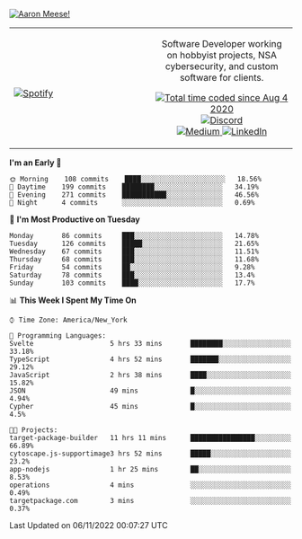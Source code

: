 [![Aaron Meese!](https://user-images.githubusercontent.com/17814535/88975338-a2aabf00-d27f-11ea-963f-8a19608716b4.png)](https://github.com/ajmeese7/readme-ascii "README ASCII")

<!-- Modified from project here: https://github.com/novatorem/novatorem -->
<table width="100%">
  <tr>
  <td width="50%">

&nbsp; <br> [![Spotify](https://ajmeese7.vercel.app/api/spotify)](https://open.spotify.com/user/ajmeese)

  </td>
  <td width="50%">
    <p align="center">
    Software Developer working on hobbyist projects, NSA cybersecurity, and custom software for clients.
    </p>
    <p align="center">
      <a href="https://wakatime.com/@f726891d-3b02-46cd-9b60-e8c59f9e2b14">
        <img src="https://wakatime.com/badge/user/f726891d-3b02-46cd-9b60-e8c59f9e2b14.svg" alt="Total time coded since Aug 4 2020" title="WakaTime" />
      </a>
      <a href="http://link.aaronmeese.com/discord">
        <img src="https://img.shields.io/badge/discord-ajmeese7%234835-369?style=flat-square&logo=discord&logoColor=white&color=purple" alt="Discord" title="Discord">
      </a>
      <br />
      <a href="https://link.aaronmeese.com/medium">
        <img src="https://img.shields.io/badge/medium-ajmeese7-1DB954?style=flat-square&logo=medium&logoColor=white" alt="Medium" title="Medium">
      </a>
      <a href="https://link.aaronmeese.com/linkedin">
        <img src="https://img.shields.io/badge/linkedIn-aaronmeese-1DB954?style=flat-square&logo=linkedin&logoColor=white&color=blue" alt="LinkedIn" title="LinkedIn">
      </a>
    </p>
  </td>

</table>

[//]: <> (The `&nbsp;` is to have Aphelion take up more space)

<!--START_SECTION:waka-->
**I'm an Early 🐤** 

```text
🌞 Morning    108 commits    ████░░░░░░░░░░░░░░░░░░░░░   18.56% 
🌆 Daytime    199 commits    ████████░░░░░░░░░░░░░░░░░   34.19% 
🌃 Evening    271 commits    ███████████░░░░░░░░░░░░░░   46.56% 
🌙 Night      4 commits      ░░░░░░░░░░░░░░░░░░░░░░░░░   0.69%

```
📅 **I'm Most Productive on Tuesday** 

```text
Monday       86 commits     ███░░░░░░░░░░░░░░░░░░░░░░   14.78% 
Tuesday      126 commits    █████░░░░░░░░░░░░░░░░░░░░   21.65% 
Wednesday    67 commits     ███░░░░░░░░░░░░░░░░░░░░░░   11.51% 
Thursday     68 commits     ███░░░░░░░░░░░░░░░░░░░░░░   11.68% 
Friday       54 commits     ██░░░░░░░░░░░░░░░░░░░░░░░   9.28% 
Saturday     78 commits     ███░░░░░░░░░░░░░░░░░░░░░░   13.4% 
Sunday       103 commits    ████░░░░░░░░░░░░░░░░░░░░░   17.7%

```


📊 **This Week I Spent My Time On** 

```text
⌚︎ Time Zone: America/New_York

💬 Programming Languages: 
Svelte                   5 hrs 33 mins       ████████░░░░░░░░░░░░░░░░░   33.18% 
TypeScript               4 hrs 52 mins       ███████░░░░░░░░░░░░░░░░░░   29.12% 
JavaScript               2 hrs 38 mins       ████░░░░░░░░░░░░░░░░░░░░░   15.82% 
JSON                     49 mins             █░░░░░░░░░░░░░░░░░░░░░░░░   4.94% 
Cypher                   45 mins             █░░░░░░░░░░░░░░░░░░░░░░░░   4.5%

🐱‍💻 Projects: 
target-package-builder   11 hrs 11 mins      ████████████████░░░░░░░░░   66.89% 
cytoscape.js-supportimage3 hrs 52 mins       █████░░░░░░░░░░░░░░░░░░░░   23.2% 
app-nodejs               1 hr 25 mins        ██░░░░░░░░░░░░░░░░░░░░░░░   8.53% 
operations               4 mins              ░░░░░░░░░░░░░░░░░░░░░░░░░   0.49% 
targetpackage.com        3 mins              ░░░░░░░░░░░░░░░░░░░░░░░░░   0.37%

```


 Last Updated on 06/11/2022 00:07:27 UTC
<!--END_SECTION:waka-->
